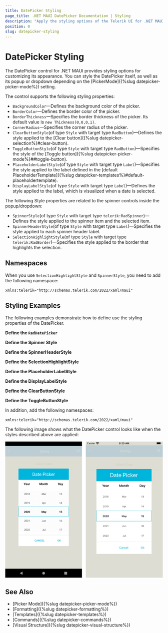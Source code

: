 ```yaml
---
title: DatePicker Styling
page_title: .NET MAUI DatePicker Documentation | Styling
description: "Apply the styling options of the Telerik UI for .NET MAUI DatePicker and set the appearance of the control and its popup."
position: 0
slug: datepicker-styling
---
```


# DatePicker Styling

The DatePicker control for .NET MAUI provides styling options for customizing its appearance. You can style the DatePicker itself, as well as its popup or dropdown depending on the [PickerMode]({%slug datepicker-picker-mode%}) setting.

The control supports the following styling properties:

* `BackgroundColor`&mdash;Defines the background color of the picker.
* `BorderColor`&mdash;Defines the border color of the picker.
* `BorderThickness`&mdash;Specifies the border thickness of the picker. Its default value is `new Thickness(0,0,0,1)`.
* `CornerRadius`&mdash;Specifies the corner radius of the picker.
* `ClearButtonStyle`(of type `Style` with target type `RadButton`)&mdash;Defines the style applied to the [Clear button]({%slug datepicker-selection%}#clear-button).
* `ToggleButtonStyle`(of type `Style` with target type `RadButton`)&mdash;Specifies the style of the [Toggle button]({%slug datepicker-picker-mode%}##toggle-button).
* `PlaceholderLabelStyle`(of type `Style` with target type `Label`)&mdash;Specifies the style applied to the label defined in the [default PlaceholderTemplate]({%slug datepicker-templates%}#default-placeholdertemplate).
* `DisplayLabelStyle`(of type `Style` with target type `Label`)&mdash;Defines the style applied to the label, which is visualized when a date is selected.


The following Style properties are related to the spinner controls inside the popup/dropdown:


* `SpinnerStyle`(of type `Style` with target type `telerik:RadSpinner`)&mdash;Defines the style applied to the spinner item and the selected item.
* `SpinnerHeaderStyle`(of type `Style` with target type `Label`)&mdash;Specifies the style applied to each spinner header label.
* `SelectionHighlightStyle`(of type `Style` with target type `telerik:RadBorder`)&mdash;Specifies the style applied to the border that highlights the selection.

## Namespaces

When you use `SelectionHighlightStyle` and `SpinnerStyle`, you need to add the following namespace:

```XAML
xmlns:telerik="http://schemas.telerik.com/2022/xaml/maui"
```

## Styling Examples

The following examples demonstrate how to define use the styling properties of the DatePicker.

**Define the `RadDatePicker`**

<snippet id='datepicker-style' />

**Define the Spinner Style**

<snippet id='datepicker-style-spinner-style' />

**Define the SpinnerHeaderStyle**

<snippet id='datepicker-style-spinner-header-style' />

**Define the SelectionHighlightStyle**

<snippet id='datepicker-style-selection-highlight-style' />

**Define the PlaceholderLabelStyle**

<snippet id='datepicker-style-placeholder-label-style' />

**Define the DisplayLabelStyle**

<snippet id='datepicker-style-display-label-style' />

**Define the ClearButtonStyle**

<snippet id='datepicker-style-clear-button-style' />

**Define the ToggleButtonStyle**

<snippet id='datepicker-style-toggle-button-style' />

In addition, add the following namespaces:

 ```XAML
xmlns:telerik="http://schemas.telerik.com/2022/xaml/maui"
 ```

The following image shows what the DatePicker control looks like when the styles described above are applied:

![DatePicker](../images/datepicker_style.png)

## See Also

- [Picker Mode]({%slug datepicker-picker-mode%})
- [Formatting]({%slug datepicker-formatting%})
- [Templates]({%slug datepicker-templates%})
- [Commands]({%slug datepicker-commands%})
- [Visual Structure]({%slug datepicker-visual-structure%})
